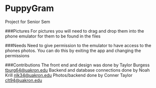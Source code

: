 # PuppyGram

Project for Senior Sem

###Pictures
For pictures you will need to drag and drop them into the phone emulator for them to be found in the files

###Needs
Need to give permission to the emulator to have access to the phones photos. You can do this by exiting the app and changing the permissions

###Contributions
The front end and design was done by Taylor Burgess tburg64@uakron.edu
Backend and database connections done by Noah Krill nlk34@uakron.edu
Photos/backend done by Conner Taylor clt94@uakron.edu
